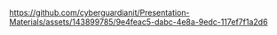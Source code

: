 










https://github.com/cyberguardianit/Presentation-Materials/assets/143899785/9e4feac5-dabc-4e8a-9edc-117ef7f1a2d6





